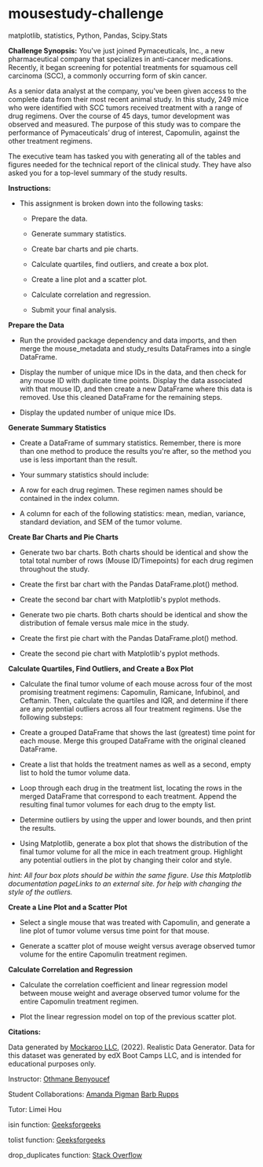 # mousestudy-challenge
matplotlib, statistics, Python, Pandas, Scipy.Stats

**Challenge Synopsis:**
You've just joined Pymaceuticals, Inc., a new pharmaceutical company that specializes in anti-cancer medications. Recently, it began screening for potential treatments for squamous cell carcinoma (SCC), a commonly occurring form of skin cancer.

As a senior data analyst at the company, you've been given access to the complete data from their most recent animal study. In this study, 249 mice who were identified with SCC tumors received treatment with a range of drug regimens. Over the course of 45 days, tumor development was observed and measured. The purpose of this study was to compare the performance of Pymaceuticals’ drug of interest, Capomulin, against the other treatment regimens.

The executive team has tasked you with generating all of the tables and figures needed for the technical report of the clinical study. They have also asked you for a top-level summary of the study results.

**Instructions:**
- This assignment is broken down into the following tasks:

  - Prepare the data.

  - Generate summary statistics.

  - Create bar charts and pie charts.

  - Calculate quartiles, find outliers, and create a box plot.

  - Create a line plot and a scatter plot.

  - Calculate correlation and regression.

  - Submit your final analysis.

**Prepare the Data**

- Run the provided package dependency and data imports, and then merge the mouse_metadata and study_results DataFrames into a single DataFrame.

- Display the number of unique mice IDs in the data, and then check for any mouse ID with duplicate time points. Display the data associated with that mouse ID, and then create a new DataFrame where this data is removed. Use this cleaned DataFrame for the remaining steps.

- Display the updated number of unique mice IDs.

**Generate Summary Statistics**

- Create a DataFrame of summary statistics. Remember, there is more than one method to produce the results you're after, so the method you use is less important than the result.

- Your summary statistics should include:

- A row for each drug regimen. These regimen names should be contained in the index column.

- A column for each of the following statistics: mean, median, variance, standard deviation, and SEM of the tumor volume.

**Create Bar Charts and Pie Charts**

- Generate two bar charts. Both charts should be identical and show the total total number of rows (Mouse ID/Timepoints) for each drug regimen throughout the study.

- Create the first bar chart with the Pandas DataFrame.plot() method.

- Create the second bar chart with Matplotlib's pyplot methods.

- Generate two pie charts. Both charts should be identical and show the distribution of female versus male mice in the study.

- Create the first pie chart with the Pandas DataFrame.plot() method.

- Create the second pie chart with Matplotlib's pyplot methods.

**Calculate Quartiles, Find Outliers, and Create a Box Plot**

- Calculate the final tumor volume of each mouse across four of the most promising treatment regimens: Capomulin, Ramicane, Infubinol, and Ceftamin. Then, calculate the quartiles and IQR, and determine if there are any potential outliers across all four treatment regimens. Use the following substeps:

- Create a grouped DataFrame that shows the last (greatest) time point for each mouse. Merge this grouped DataFrame with the original cleaned DataFrame.

- Create a list that holds the treatment names as well as a second, empty list to hold the tumor volume data.

- Loop through each drug in the treatment list, locating the rows in the merged DataFrame that correspond to each treatment. Append the resulting final tumor volumes for each drug to the empty list.

- Determine outliers by using the upper and lower bounds, and then print the results.

- Using Matplotlib, generate a box plot that shows the distribution of the final tumor volume for all the mice in each treatment group. Highlight any potential outliers in the plot by changing their color and style.

*hint: All four box plots should be within the same figure. Use this Matplotlib documentation pageLinks to an external site. for help with changing the style of the outliers.*

**Create a Line Plot and a Scatter Plot**

- Select a single mouse that was treated with Capomulin, and generate a line plot of tumor volume versus time point for that mouse.

- Generate a scatter plot of mouse weight versus average observed tumor volume for the entire Capomulin treatment regimen.

**Calculate Correlation and Regression**

- Calculate the correlation coefficient and linear regression model between mouse weight and average observed tumor volume for the entire Capomulin treatment regimen.

- Plot the linear regression model on top of the previous scatter plot.

**Citations:**

Data generated by [Mockaroo LLC](https://mockaroo.com/), (2022). Realistic Data Generator. Data for this dataset was generated by edX Boot Camps LLC, and is intended for educational purposes only.

Instructor: [Othmane Benyoucef](https://www.linkedin.com/in/othmane-benyoucef-219a8637/)

Student Collaborations: [Amanda Pigman](https://www.linkedin.com/in/amanda-pigman-904558227/) [Barb Rupps](https://www.linkedin.com/in/barbrupps/)

Tutor: Limei Hou

isin function: [Geeksforgeeks](https://www.geeksforgeeks.org/python-pandas-dataframe-isin/)

tolist function: [Geeksforgeeks](https://www.geeksforgeeks.org/python-pandas-series-tolist/)

drop_duplicates function: [Stack Overflow](https://stackoverflow.com/questions/39019591/duplicated-rows-when-merging-dataframes-in-python)
